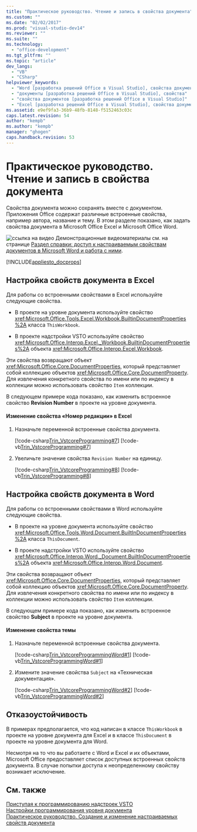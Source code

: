 ```yaml
---
title: "Практическое руководство. Чтение и запись в свойства документа"
ms.custom: ""
ms.date: "02/02/2017"
ms.prod: "visual-studio-dev14"
ms.reviewer: ""
ms.suite: ""
ms.technology: 
  - "office-development"
ms.tgt_pltfrm: ""
ms.topic: "article"
dev_langs: 
  - "VB"
  - "CSharp"
helpviewer_keywords: 
  - "Word [разработка решений Office в Visual Studio], свойства документов"
  - "документы [разработка решений Office в Visual Studio], свойства"
  - "свойства документов [разработка решений Office в Visual Studio]"
  - "Excel [разработка решений Office в Visual Studio], свойства документов"
ms.assetid: e9ef9fa3-36b9-48fb-8148-f5152463c03c
caps.latest.revision: 54
author: "kempb"
ms.author: "kempb"
manager: "ghogen"
caps.handback.revision: 53
---
```

# Практическое руководство. Чтение и запись в свойства документа
  Свойства документа можно сохранять вместе с документом. Приложения Office содержат различные встроенные свойства, например автора, название и тему. В этом разделе показано, как задать свойства документа в Microsoft Office Excel и Microsoft Office Word.  
  
 ![ссылка на видео](~/data-tools/media/playvideo.gif "ссылка на видео") Демонстрационные видеоматериалы см. на странице [Раздел справки: доступ к настраиваемым свойствам документов в Microsoft Word и работа с ними](http://go.microsoft.com/fwlink/?LinkId=136772).  
  
 [!INCLUDE[appliesto_docprops](../vsto/includes/appliesto-docprops-md.md)]  
  
## Настройка свойств документа в Excel  
 Для работы со встроенными свойствами в Excel используйте следующие свойства.  
  
-   В проекте на уровне документа используйте свойство <xref:Microsoft.Office.Tools.Excel.Workbook.BuiltinDocumentProperties%2A> класса `ThisWorkbook`.  
  
-   В проекте надстройки VSTO используйте свойство <xref:Microsoft.Office.Interop.Excel._Workbook.BuiltinDocumentProperties%2A> объекта <xref:Microsoft.Office.Interop.Excel.Workbook>.  
  
 Эти свойства возвращают объект <xref:Microsoft.Office.Core.DocumentProperties>, который представляет собой коллекцию объектов <xref:Microsoft.Office.Core.DocumentProperty>. Для извлечения конкретного свойства по имени или по индексу в коллекции можно использовать свойство `Item` коллекции.  
  
 В следующем примере кода показано, как изменить встроенное свойство **Revision Number** в проекте на уровне документа.  
  
#### Изменение свойства «Номер редакции» в Excel  
  
1.  Назначьте переменной встроенные свойства документа.  
  
     [!code-csharp[Trin_VstcoreProgramming#7](../snippets/csharp/VS_Snippets_OfficeSP/Trin_VstcoreProgramming/CS/ThisWorkbook.cs#7)]
     [!code-vb[Trin_VstcoreProgramming#7](../snippets/visualbasic/VS_Snippets_OfficeSP/Trin_VstcoreProgramming/VB/ThisWorkbook.vb#7)]  
  
2.  Увеличьте значение свойства `Revision Number` на единицу.  
  
     [!code-csharp[Trin_VstcoreProgramming#8](../snippets/csharp/VS_Snippets_OfficeSP/Trin_VstcoreProgramming/CS/ThisWorkbook.cs#8)]
     [!code-vb[Trin_VstcoreProgramming#8](../snippets/visualbasic/VS_Snippets_OfficeSP/Trin_VstcoreProgramming/VB/ThisWorkbook.vb#8)]  
  
## Настройка свойств документа в Word  
 Для работы со встроенными свойствами в Word используйте следующие свойства.  
  
-   В проекте на уровне документа используйте свойство <xref:Microsoft.Office.Tools.Word.Document.BuiltInDocumentProperties%2A> класса `ThisDocument`.  
  
-   В проекте надстройки VSTO используйте свойство <xref:Microsoft.Office.Interop.Word._Document.BuiltInDocumentProperties%2A> объекта <xref:Microsoft.Office.Interop.Word.Document>.  
  
 Эти свойства возвращают объект <xref:Microsoft.Office.Core.DocumentProperties>, который представляет собой коллекцию объектов <xref:Microsoft.Office.Core.DocumentProperty>. Для извлечения конкретного свойства по имени или по индексу в коллекции можно использовать свойство `Item` коллекции.  
  
 В следующем примере кода показано, как изменить встроенное свойство **Subject** в проекте на уровне документа.  
  
#### Изменение свойства темы  
  
1.  Назначьте переменной встроенные свойства документа.  
  
     [!code-csharp[Trin_VstcoreProgrammingWord#1](../snippets/csharp/VS_Snippets_OfficeSP/Trin_VstcoreProgrammingWord/CS/ThisDocument.cs#1)]
     [!code-vb[Trin_VstcoreProgrammingWord#1](../snippets/visualbasic/VS_Snippets_OfficeSP/Trin_VstcoreProgrammingWord/VB/ThisDocument.vb#1)]  
  
2.  Измените значение свойства `Subject` на «Техническая документация».  
  
     [!code-csharp[Trin_VstcoreProgrammingWord#2](../snippets/csharp/VS_Snippets_OfficeSP/Trin_VstcoreProgrammingWord/CS/ThisDocument.cs#2)]
     [!code-vb[Trin_VstcoreProgrammingWord#2](../snippets/visualbasic/VS_Snippets_OfficeSP/Trin_VstcoreProgrammingWord/VB/ThisDocument.vb#2)]  
  
## Отказоустойчивость  
 В примерах предполагается, что код написан в классе `ThisWorkbook` в проекте на уровне документа для Excel и в классе `ThisDocument` в проекте на уровне документа для Word.  
  
 Несмотря на то что вы работаете с Word и Excel и их объектами, Microsoft Office предоставляет список доступных встроенных свойств документа. В случае попытки доступа к неопределенному свойству возникает исключение.  
  
## См. также  
 [Приступая к программированию надстроек VSTO](../vsto/programming-vsto-add-ins.md)   
 [Настройки программирования уровня документа](../vsto/programming-document-level-customizations.md)   
 [Практическое руководство. Создание и изменение настраиваемых свойств документа](../vsto/how-to-create-and-modify-custom-document-properties.md)  
  
  
